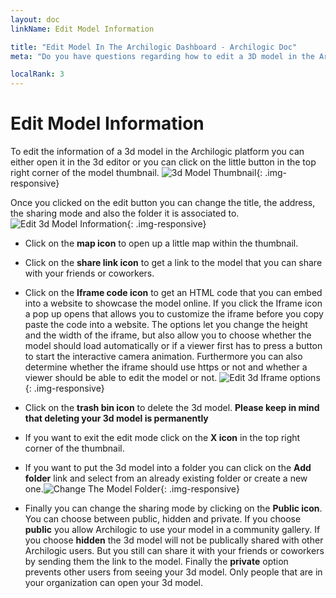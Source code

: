 ```yaml
---
layout: doc
linkName: Edit Model Information

title: "Edit Model In The Archilogic Dashboard - Archilogic Doc"
meta: "Do you have questions regarding how to edit a 3D model in the Archilogic dashboard? This tutorial can help you!"

localRank: 3
---
```


# Edit Model Information

To edit the information of a 3d model in the Archilogic platform you can either open it in the 3d editor or you can click on the little button in the top right corner of the model thumbnail.
![3d Model Thumbnail]({{site.baseurl}}/assets/images/Platform-Dashboard-Model-Thumbnail.jpg){: .img-responsive}

Once you clicked on the edit button you can change the title, the address, the sharing mode and also the folder it is associated to.
![Edit 3d Model Information]({{site.baseurl}}/assets/images/Platform-Dashboard-Model-Edit.jpg){: .img-responsive}

* Click on the **map icon** to open up a little map within the thumbnail.

* Click on the **share link icon** to get a link to the model that you can share with your friends or coworkers.

* Click on the **Iframe code icon** to get an HTML code that you can embed into a website to showcase the model online.
If you click the Iframe icon a pop up opens that allows you to customize the iframe before you copy paste the code into a website. The options let you change the height and the width of the iframe, but also allow you to choose whether the model should load automatically or if a viewer first has to press a button to start the interactive camera animation. Furthermore you can also determine whether the iframe should use https or not and whether a viewer should be able to edit the model or not.
![Edit 3d Iframe options]({{site.baseurl}}/assets/images/Platform-Dashboard-Model-Iframe.jpg){: .img-responsive}

* Click on the **trash bin icon** to delete the 3d model. **Please keep in mind that deleting your 3d model is permanently**

* If you want to exit the edit mode click on the **X icon** in the top right corner of the thumbnail.

* If you want to put the 3d model into a folder you can click on the **Add folder** link and select from an already existing folder or create a new one.![Change The Model Folder]({{site.baseurl}}/assets/images/Platform-Dashboard-Model-Folder.gif){: .img-responsive}

* Finally you can change the sharing mode by clicking on the **Public icon**. You can choose between public, hidden and private. If you choose **public** you allow Archilogic to use your model in a community gallery. If you choose **hidden** the 3d model will not be publically shared with other Archilogic users. But you still can share it with your friends or coworkers by sending them the link to the model. Finally the **private** option prevents other users from seeing your 3d model. Only people that are in your organization can open your 3d model.
